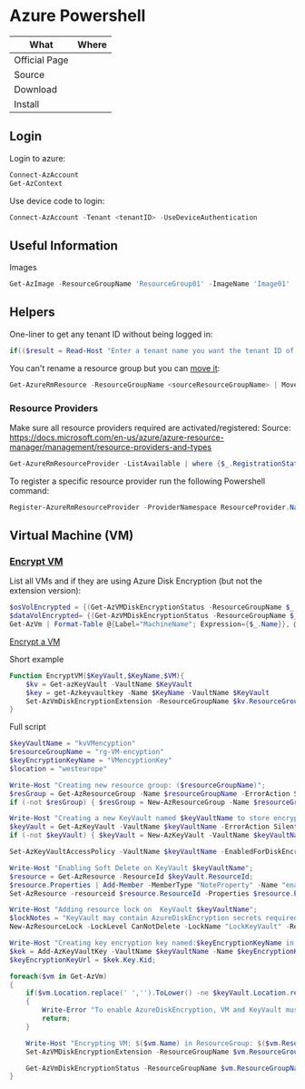 # Azure Powershell

|What|Where|
|-|-|
|Official Page||
|Source||
|Download||
|Install||

## Login

Login to azure:

``` ps1
Connect-AzAccount
Get-AzContext
```

Use device code to login:

``` ps1
Connect-AzAccount -Tenant <tenantID> -UseDeviceAuthentication
```

## Useful Information

Images

``` ps1
Get-AzImage -ResourceGroupName 'ResourceGroup01' -ImageName 'Image01'
```


## Helpers

One-liner to get any tenant ID without being logged in:

``` ps1
if(($result = Read-Host "Enter a tenant name you want the tenant ID of: ") -eq ''){"You need to add a tenant name"}else{Write-Host('TenantID: ' + (Invoke-WebRequest https://login.windows.net/$result.onmicrosoft.com/.well-known/openid-configuration|ConvertFrom-Json).token_endpoint.Split('/')[3])}
```

You can't rename a resource group but you can [move it](https://docs.microsoft.com/en-us/azure/azure-resource-manager/management/move-resource-group-and-subscription):

``` ps1
Get-AzureRmResource -ResourceGroupName <sourceResourceGroupName> | Move-AzureRmResource -DestinationResourceGroupName <destResourceGroupName>
```

### Resource Providers

Make sure all resource providers required are activated/registered:
Source: <https://docs.microsoft.com/en-us/azure/azure-resource-manager/management/resource-providers-and-types>

``` ps1
Get-AzureRmResourceProvider -ListAvailable | where {$_.RegistrationState -eq "Registered"} | Select ProviderNamespace, RegistrationState
```

To register a specific resource provider run the following Powershell command:

``` ps1
Register-AzureRmResourceProvider -ProviderNamespace ResourceProvider.Name
```

## Virtual Machine (VM)

### [Encrypt VM](https://docs.microsoft.com/en-us/azure/virtual-machines/disk-encryption-overview)

List all VMs and if they are using Azure Disk Encryption (but not the extension version):

``` ps1
$osVolEncrypted = {(Get-AzVMDiskEncryptionStatus -ResourceGroupName $_.ResourceGroupName -VMName $_.Name).OsVolumeEncrypted}
$dataVolEncrypted= {(Get-AzVMDiskEncryptionStatus -ResourceGroupName $_.ResourceGroupName -VMName $_.Name).DataVolumesEncrypted}
Get-AzVm | Format-Table @{Label="MachineName"; Expression={$_.Name}}, @{Label="OsVolumeEncrypted"; Expression=$osVolEncrypted}, @{Label="DataVolumesEncrypted"; Expression=$dataVolEncrypted}
```

[Encrypt a VM](https://docs.microsoft.com/en-us/azure/virtual-machines/windows/disk-encryption-sample-scripts)

Short example

``` ps1
Function EncryptVM($KeyVault,$KeyName,$VM){
    $kv = Get-azKeyVault -VaultName $KeyVault
    $key = get-Azkeyvaultkey -Name $KeyName -VaultName $KeyVault
    Set-AzVmDiskEncryptionExtension -ResourceGroupName $kv.ResourceGroupName -DiskEncryptionKeyVaultId  $kv.ResourceID -DiskEncryptionKeyVaultUrl $kv.VaultURI -VMName $VM -KeyEncryptionKeyVaultId $kv.ResourceID -KeyEncryptionKeyUrl $key.id -SkipVmBackup -VolumeType "All"
}
```

Full script

``` ps1
$keyVaultName = "kvVMencyption"
$resourceGroupName = "rg-VM-encyption"
$keyEncryptionKeyName = "VMencyptionKey"
$location = "westeurope"

Write-Host "Creating new resource group: ($resourceGroupName)";
$resGroup = Get-AzResourceGroup -Name $resourceGroupName -ErrorAction SilentlyContinue;
if (-not $resGroup) { $resGroup = New-AzResourceGroup -Name $resourceGroupName -Location $location; }

Write-Host "Creating a new KeyVault named $keyVaultName to store encryption keys";
$keyVault = Get-AzKeyVault -VaultName $keyVaultName -ErrorAction SilentlyContinue;
if (-not $keyVault) { $keyVault = New-AzKeyVault -VaultName $keyVaultName -ResourceGroupName $resourceGroupName -Sku Standard -Location $location; }

Set-AzKeyVaultAccessPolicy -VaultName $keyVaultName -EnabledForDiskEncryption;

Write-Host "Enabling Soft Delete on KeyVault $keyVaultName";
$resource = Get-AzResource -ResourceId $keyVault.ResourceId;
$resource.Properties | Add-Member -MemberType "NoteProperty" -Name "enableSoftDelete" -Value "true" -Force;
Set-AzResource -resourceid $resource.ResourceId -Properties $resource.Properties -Force;

Write-Host "Adding resource lock on  KeyVault $keyVaultName";
$lockNotes = "KeyVault may contain AzureDiskEncryption secrets required to boot encrypted VMs";
New-AzResourceLock -LockLevel CanNotDelete -LockName "LockKeyVault" -ResourceName $resource.Name -ResourceType $resource.ResourceType -ResourceGroupName $resource.ResourceGroupName -LockNotes $lockNotes -Force;

Write-Host "Creating key encryption key named:$keyEncryptionKeyName in Key Vault: $keyVaultName";
$kek = Add-AzKeyVaultKey -VaultName $keyVaultName -Name $keyEncryptionKeyName -Destination Software -ErrorAction SilentlyContinue;
$keyEncryptionKeyUrl = $kek.Key.Kid;

foreach($vm in Get-AzVm)
{
    if($vm.Location.replace(' ','').ToLower() -ne $keyVault.Location.replace(' ','').ToLower())
    {
        Write-Error "To enable AzureDiskEncryption, VM and KeyVault must belong to same subscription and same region. vm Location:  $($vm.Location.ToLower()) , keyVault Location: $($keyVault.Location.ToLower())";
        return;
    }

    Write-Host "Encrypting VM: $($vm.Name) in ResourceGroup: $($vm.ResourceGroupName) " -foregroundcolor Green;
    Set-AzVMDiskEncryptionExtension -ResourceGroupName $vm.ResourceGroupName -VMName $vm.Name -DiskEncryptionKeyVaultUrl $diskEncryptionKeyVaultUrl -DiskEncryptionKeyVaultId $keyVaultResourceId -KeyEncryptionKeyUrl $keyEncryptionKeyUrl -KeyEncryptionKeyVaultId $keyVaultResourceId -VolumeType 'All';

    Get-AzVmDiskEncryptionStatus -ResourceGroupName $vm.ResourceGroupName -VMName $vm.Name;
}
```
